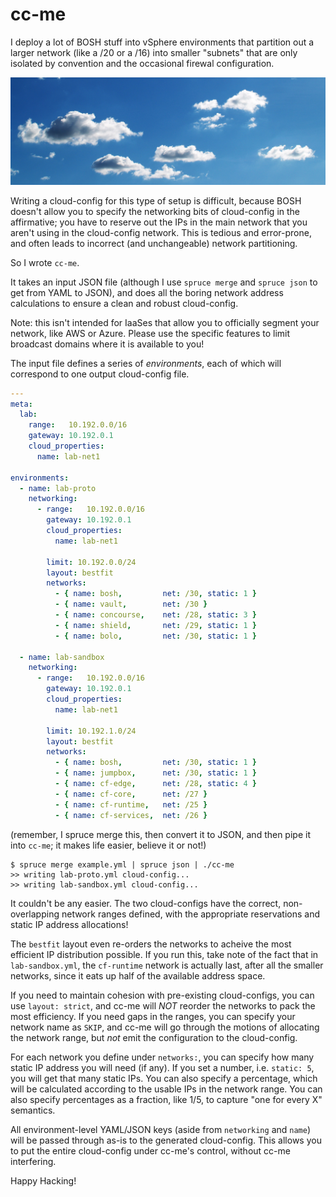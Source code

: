 cc-me
=====

I deploy a lot of BOSH stuff into vSphere environments that
partition out a larger network (like a /20 or a /16) into smaller
"subnets" that are only isolated by convention and the occasional
firewal configuration.

![Zee Cloud!!](img/cloud.jpg)

Writing a cloud-config for this type of setup is difficult,
because BOSH doesn't allow you to specify the networking bits of
cloud-config in the affirmative; you have to reserve out the IPs
in the main network that you aren't using in the cloud-config
network.  This is tedious and error-prone, and often leads to
incorrect (and unchangeable) network partitioning.

So I wrote `cc-me`.

It takes an input JSON file (although I use `spruce merge` and
`spruce json` to get from YAML to JSON), and does all the boring
network address calculations to ensure a clean and robust
cloud-config.

Note: this isn't intended for IaaSes that allow you to officially
segment your network, like AWS or Azure.  Please use the specific
features to limit broadcast domains where it is available to you!

The input file defines a series of _environments_, each of which
will correspond to one output cloud-config file.

```yaml
---
meta:
  lab:
    range:   10.192.0.0/16
    gateway: 10.192.0.1
    cloud_properties:
      name: lab-net1

environments:
  - name: lab-proto
    networking:
      - range:   10.192.0.0/16
        gateway: 10.192.0.1
        cloud_properties:
          name: lab-net1

        limit: 10.192.0.0/24
        layout: bestfit
        networks:
          - { name: bosh,         net: /30, static: 1 }
          - { name: vault,        net: /30 }
          - { name: concourse,    net: /28, static: 3 }
          - { name: shield,       net: /29, static: 1 }
          - { name: bolo,         net: /30, static: 1 }

  - name: lab-sandbox
    networking:
      - range:   10.192.0.0/16
        gateway: 10.192.0.1
        cloud_properties:
          name: lab-net1

        limit: 10.192.1.0/24
        layout: bestfit
        networks:
          - { name: bosh,         net: /30, static: 1 }
          - { name: jumpbox,      net: /30, static: 1 }
          - { name: cf-edge,      net: /28, static: 4 }
          - { name: cf-core,      net: /27 }
          - { name: cf-runtime,   net: /25 }
          - { name: cf-services,  net: /26 }
```

(remember, I spruce merge this, then convert it to JSON, and then
pipe it into `cc-me`; it makes life easier, believe it or not!)

```
$ spruce merge example.yml | spruce json | ./cc-me
>> writing lab-proto.yml cloud-config...
>> writing lab-sandbox.yml cloud-config...
```

It couldn't be any easier.  The two cloud-configs have the
correct, non-overlapping network ranges defined, with the
appropriate reservations and static IP address allocations!

The `bestfit` layout even re-orders the networks to acheive the
most efficient IP distribution possible.  If you run this, take
note of the fact that in `lab-sandbox.yml`, the `cf-runtime`
network is actually last, after all the smaller networks, since it
eats up half of the available address space.

If you need to maintain cohesion with pre-existing cloud-configs,
you can use `layout: strict`, and cc-me will *NOT* reorder the
networks to pack the most efficiency.  If you need gaps in the
ranges, you can specify your network name as `SKIP`, and cc-me
will go through the motions of allocating the network range, but
_not_ emit the configuration to the cloud-config.

For each network you define under `networks:`, you can specify how
many static IP address you will need (if any).  If you set a
number, i.e. `static: 5`, you will get that many static IPs.  You
can also specify a percentage, which will be calculated according
to the usable IPs in the network range.  You can also specify
percentages as a fraction, like 1/5, to capture "one for every X"
semantics.

All environment-level YAML/JSON keys (aside from `networking` and
`name`) will be passed through as-is to the generated
cloud-config.  This allows you to put the entire cloud-config
under cc-me's control, without cc-me interfering.

Happy Hacking!

